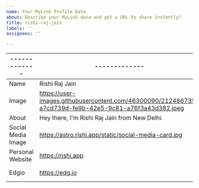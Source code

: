 ```yaml
---
name: Your MyLink Profile Data
about: Describe your MyLink data and get a URL to share instantly!
title: rishi-raj-jain
labels: ''
assignees: ''

---
```


| ------------- | ------------- | ------------- |
| ------------- | ------------- | ------------- |
| Name | Rishi Raj Jain | ------------- |
| Image | https://user-images.githubusercontent.com/46300090/212486735-a7cd739d-fe9b-42e5-9c81-a76f3a43d382.jpeg | ------------- |
| About | Hey there, I'm Rishi Raj Jain from New Delhi. | doesn't matter |
| Social Media Image | https://astro.rishi.app/static/social-media-card.jpg | doesn't matter |
| Personal Website | https://rishi.app | https://rishi.app/static/favicon-image.jpg |
| Edgio | https://edg.io | https://edg.io/opt/layer0/?quality=50&img=aHR0cHM6Ly9pbWFnZXMuY3RmYXNzZXRzLm5ldC9oYTh0cmNlMWdicGMvMmMyRkp4MGpmVTd3ZEJmRFU1QTdhZy9lZjc1YmIzMWE3NTQyNDNmZjE0YmEyZDVhM2I2MTE1Ni9hbmRyb2lkLWNocm9tZS01MTJ4NTEyLnBuZw==&shrinkonly=1&format=jpeg&fmt=jpeg |

